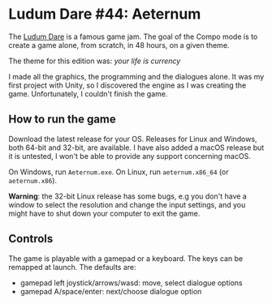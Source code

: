 Ludum Dare #44: Aeternum
===

The [Ludum Dare](https://en.wikipedia.org/wiki/Ludum_Dare) is a famous game jam. The goal of the Compo mode is to create a game alone, from scratch, in 48 hours, on a given theme.

The theme for this edition was: *your life is currency*

I made all the graphics, the programming and the dialogues alone. It was my first project with Unity, so I discovered the engine as I was creating the game.
Unfortunately, I couldn't finish the game.

## How to run the game

Download the latest release for your OS. Releases for Linux and Windows, both 64-bit and 32-bit, are available. I have also added a macOS release but it is untested, I won't be able to provide any support concerning macOS.

On Windows, run `Aeternum.exe`. On Linux, run `aeternum.x86_64` (or `aeternum.x86`).

**Warning**: the 32-bit Linux release has some bugs, e.g you don't have a window to select the resolution and change the input settings, and you might have to shut down your computer to exit the game.

## Controls

The game is playable with a gamepad or a keyboard. The keys can be remapped at launch. The defaults are:

* gamepad left joystick/arrows/wasd: move, select dialogue options
* gamepad A/space/enter: next/choose dialogue option
